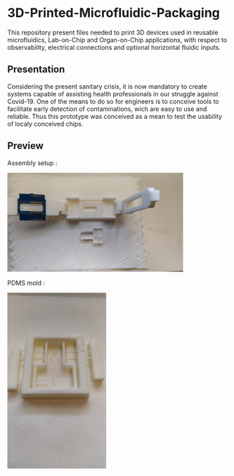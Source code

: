 # 3D-Printed-Microfluidic-Packaging
This repository present files needed to print 3D devices used in reusable microfluidics, Lab-on-Chip and Organ-on-Chip applications, with respect to observability, electrical connections and optional horizontal fluidic inputs.

## Presentation
Considering the present sanitary crisis, it is now mandatory to create systems capable of assisting health professionals in our struggle against Covid-19.
One of the means to do so for engineers is to conceive tools to facilitate early detection of contaminations, wich are easy to use and reliable.
Thus this prototype was conceived as a mean to test the usability of localy conceived chips.

## Preview
Assembly setup :

<img src="https://github.com/Rojopro/3D-Printed-Microfluidic-Packaging/blob/main/Pictures/Assembly.jpg" width="400" height="225" />

PDMS mold :

<img src="https://github.com/Rojopro/3D-Printed-Microfluidic-Packaging/blob/main/Pictures/Mold.jpg" width="225" height="400" />
